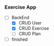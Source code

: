 ### Exercise App
- [ ] BackEnd
  - [x] CRUD User
  - [x] CRUD Exercise
  - [ ] CRUD Plan
- [ ]  finished